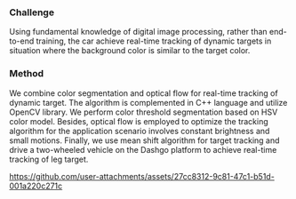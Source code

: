 ### Challenge
Using fundamental knowledge of digital image processing, rather than end-to-end training, 
the car achieve real-time tracking of dynamic targets in situation where the background color is similar to the target color. 

### Method
We combine color segmentation and optical flow for real-time tracking of dynamic target. 
The algorithm is complemented in C++ language and utilize OpenCV library. 
We perform color threshold segmentation based on HSV color model. 
Besides, optical flow is employed to optimize the tracking algorithm for the application scenario involves constant brightness and small motions. 
Finally, we use mean shift algorithm for target tracking and drive a two-wheeled vehicle on the Dashgo platform to achieve real-time tracking of leg target.

https://github.com/user-attachments/assets/27cc8312-9c81-47c1-b51d-001a220c271c

